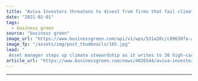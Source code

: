 ```yaml
---
title: "Aviva Investors threatens to divest from firms that fail climate tests"
date: "2021-02-01"
tags: 
  - business green
source: "business green"
image_url: "https://www.businessgreen.com/api/v1/wps/531a20c/c89638fa-a29f-43a4-be43-a4ca8995cc70/3/aviva-sign-185x114.jpg"
image_fp: "/assets/img/post_thumbnails/165.jpg"
lead: "
 Asset manager steps up climate stewardship as it writes to 30 high-carbon companies in its portfolio to urge them to take action ..."
article_url: "https://www.businessgreen.com/news/4026544/aviva-investors-threatens-divest-firms-fail-climate-tests"
---
```


---
